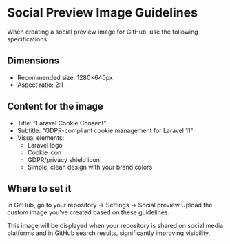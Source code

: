 # Social Preview Image Guidelines

When creating a social preview image for GitHub, use the following specifications:

## Dimensions
- Recommended size: 1280×640px
- Aspect ratio: 2:1

## Content for the image
- Title: "Laravel Cookie Consent"
- Subtitle: "GDPR-compliant cookie management for Laravel 11"
- Visual elements:
  - Laravel logo
  - Cookie icon
  - GDPR/privacy shield icon
  - Simple, clean design with your brand colors

## Where to set it
In GitHub, go to your repository → Settings → Social preview
Upload the custom image you've created based on these guidelines.

This image will be displayed when your repository is shared on social media platforms and in GitHub search results, significantly improving visibility.
